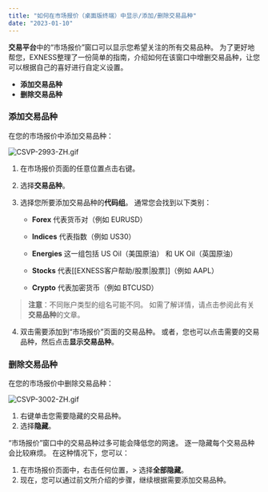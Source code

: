 ```yaml
---
title: "如何在市场报价（桌面版终端）中显示/添加/删除交易品种"
date: "2023-01-10"
---
```


**交易平台**中的“市场报价”窗口可以显示您希望关注的所有交易品种。 为了更好地帮您，EXNESS整理了一份简单的指南，介绍如何在该窗口中增删交易品种，让您可以根据自己的喜好进行自定义设置。

- **添加交易品种**
- **删除交易品种**

### 添加交易品种

在您的市场报价中添加交易品种：

![CSVP-2993-ZH.gif](https://testingcf.jsdelivr.net/gh/jarlin8/OSS@main/exhelp/CSVP-2993-ZH.gif)

1. 在市场报价页面的任意位置点击右键。
2. 选择**交易品种**。
3. 选择您所要添加交易品种的**代码组**。 通常您会找到以下类别：

    - **Forex** 代表货币对（例如 EURUSD）

    - **Indices** 代表指数（例如 US30）

    - **Energies** 这一组包括 US Oil（美国原油） 和 UK Oil（英国原油）

    - **Stocks** 代表[[EXNESS客户帮助/股票|股票]]（例如 AAPL）

    - **Crypto** 代表加密货币（例如 BTCUSD）

> **注意**：不同账户类型的组名可能不同。 如需了解详情，请点击参阅此有关**交易品种**的文章。

4. 双击需要添加到“市场报价”页面的交易品种。 或者，您也可以点击需要的交易品种，然后点击**显示交易品种**。

### 删除交易品种

在您的市场报价中删除交易品种：

![CSVP-3002-ZH.gif](https://testingcf.jsdelivr.net/gh/jarlin8/OSS@main/exhelp/CSVP-3002-ZH.gif)

1. 右键单击您需要隐藏的交易品种。
2. 选择**隐藏**。

“市场报价”窗口中的交易品种过多可能会降低您的网速。 逐一隐藏每个交易品种会比较麻烦。 在这种情况下，您可以：

1. 在市场报价页面中，右击任何位置，> 选择**全部隐藏**。
2. 现在，您可以通过前文所介绍的步骤，继续根据需要添加交易品种。
